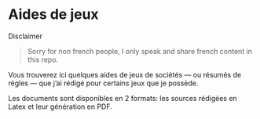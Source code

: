 # Aides de jeux

Disclaimer
> Sorry for non french people, I only speak and share french content in this repo.

Vous trouverez ici quelques aides de jeux de sociétés — ou résumés de règles — que j’ai rédigé pour certains jeux que je possède.

Les documents sont disponibles en 2 formats: les sources rédigées en Latex et leur génération en PDF.
